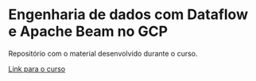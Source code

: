 # Engenharia de dados com Dataflow e Apache Beam no GCP

Repositório com o material desenvolvido durante o curso.

[Link para o curso](https://www.udemy.com/course/engenharia-de-dados-com-apache-beam-google-dataflow-gcp)
